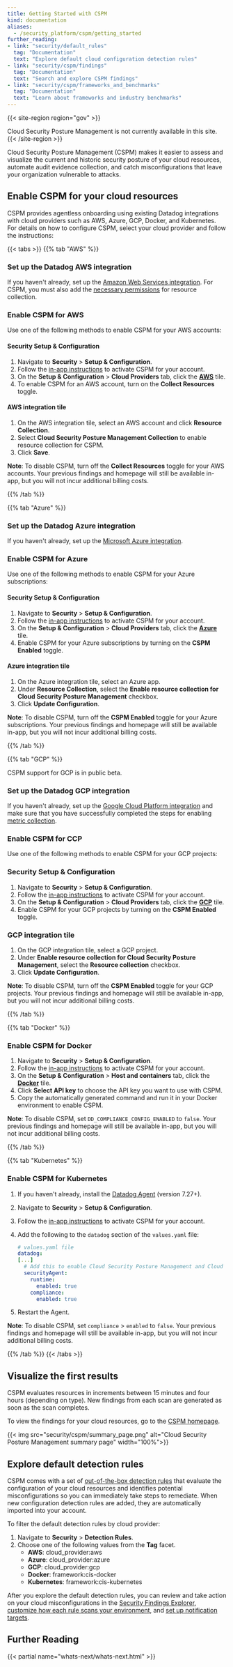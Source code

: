 ```yaml
---
title: Getting Started with CSPM
kind: documentation
aliases:
  - /security_platform/cspm/getting_started
further_reading:
- link: "security/default_rules"
  tag: "Documentation"
  text: "Explore default cloud configuration detection rules"
- link: "security/cspm/findings"
  tag: "Documentation"
  text: "Search and explore CSPM findings"
- link: "security/cspm/frameworks_and_benchmarks"
  tag: "Documentation"
  text: "Learn about frameworks and industry benchmarks"
---
```


{{< site-region region="gov" >}}
<div class="alert alert-warning">
Cloud Security Posture Management is not currently available in this site.
</div>
{{< /site-region >}}

Cloud Security Posture Management (CSPM) makes it easier to assess and visualize the current and historic security posture of your cloud resources, automate audit evidence collection, and catch misconfigurations that leave your organization vulnerable to attacks.

## Enable CSPM for your cloud resources

CSPM provides agentless onboarding using existing Datadog integrations with cloud providers such as AWS, Azure, GCP, Docker, and Kubernetes. For details on how to configure CSPM, select your cloud provider and follow the instructions:

{{< tabs >}}
{{% tab "AWS" %}}

### Set up the Datadog AWS integration

If you haven't already, set up the [Amazon Web Services integration][1]. For CSPM, you must also add the [necessary permissions][2] for resource collection.

### Enable CSPM for AWS

Use one of the following methods to enable CSPM for your AWS accounts:

#### Security Setup & Configuration

1. Navigate to **Security** > **Setup & Configuration**.
2. Follow the [in-app instructions][3] to activate CSPM for your account.
3. On the **Setup & Configuration** > **Cloud Providers** tab, click the **[AWS][4]** tile.
4. To enable CSPM for an AWS account, turn on the **Collect Resources** toggle.

#### AWS integration tile

1. On the AWS integration tile, select an AWS account and click **Resource Collection**.
2. Select **Cloud Security Posture Management Collection** to enable resource collection for CSPM.
3. Click **Save**.

**Note**: To disable CSPM, turn off the **Collect Resources** toggle for your AWS accounts. Your previous findings and homepage will still be available in-app, but you will not incur additional billing costs.

[1]: https://docs.datadoghq.com/integrations/amazon_web_services/
[2]: /integrations/amazon_web_services/?tab=roledelegation#cloud-security-posture-management
[3]: https://app.datadoghq.com/security/configuration
[4]: https://app.datadoghq.com/security/configuration?sectionId=secureCloudEnvironment&secure-cloud-environment=amazon-web-services

{{% /tab %}}

{{% tab "Azure" %}}

### Set up the Datadog Azure integration

If you haven't already, set up the [Microsoft Azure integration][1].

### Enable CSPM for Azure

Use one of the following methods to enable CSPM for your Azure subscriptions:

#### Security Setup & Configuration

1. Navigate to **Security** > **Setup & Configuration**.
2. Follow the [in-app instructions][2] to activate CSPM for your account.
3. On the **Setup & Configuration** > **Cloud Providers** tab, click the **[Azure][3]** tile.
4. Enable CSPM for your Azure subscriptions by turning on the **CSPM Enabled** toggle.

#### Azure integration tile

1. On the Azure integration tile, select an Azure app.
2. Under **Resource Collection**, select the **Enable resource collection for Cloud Security Posture Management** checkbox.
3. Click **Update Configuration**.

**Note**: To disable CSPM, turn off the **CSPM Enabled** toggle for your Azure subscriptions. Your previous findings and homepage will still be available in-app, but you will not incur additional billing costs.

[1]: https://docs.datadoghq.com/integrations/azure
[2]: https://app.datadoghq.com/security/configuration
[3]: https://app.datadoghq.com/security/configuration?sectionId=secureCloudEnvironment&secure-cloud-environment=azure

{{% /tab %}}

{{% tab "GCP" %}}

<div class="alert alert-warning">
CSPM support for GCP is in public beta.
</div>

### Set up the Datadog GCP integration

If you haven't already, set up the [Google Cloud Platform integration][1] and make sure that you have successfully completed the steps for enabling [metric collection][2].

### Enable CSPM for CCP

Use one of the following methods to enable CSPM for your GCP projects:

### Security Setup & Configuration

1. Navigate to **Security** > **Setup & Configuration**.
2. Follow the [in-app instructions][3] to activate CSPM for your account.
3. On the **Setup & Configuration** > **Cloud Providers** tab, click the **[GCP][4]** tile.
4. Enable CSPM for your GCP projects by turning on the **CSPM Enabled** toggle.

### GCP integration tile

1. On the GCP integration tile, select a GCP project.
2. Under **Enable resource collection for Cloud Security Posture Management**, select the **Resource collection** checkbox.
3. Click **Update Configuration**.

**Note**: To disable CSPM, turn off the **CSPM Enabled** toggle for your GCP projects. Your previous findings and homepage will still be available in-app, but you will not incur additional billing costs.

[1]: https://docs.datadoghq.com/integrations/google_cloud_platform
[2]: https://docs.datadoghq.com/integrations/google_cloud_platform/#metric-collection
[3]: https://app.datadoghq.com/security/configuration
[4]: https://app.datadoghq.com/security/configuration?sectionId=secureCloudEnvironment&secure-cloud-environment=google-cloud-platform

{{% /tab %}}

{{% tab "Docker" %}}

### Enable CSPM for Docker

1. Navigate to **Security** > **Setup & Configuration**.
2. Follow the [in-app instructions][1] to activate CSPM for your account.
3. On the **Setup & Configuration** > **Host and containers** tab, click the **[Docker][2]** tile.
4. Click **Select API key** to choose the API key you want to use with CSPM.
5. Copy the automatically generated command and run it in your Docker environment to enable CSPM.

**Note**: To disable CSPM, set `DD_COMPLIANCE_CONFIG_ENABLED` to `false`. Your previous findings and homepage will still be available in-app, but you will not incur additional billing costs.

[1]: https://app.datadoghq.com/security/configuration
[2]: https://app.datadoghq.com/security/configuration?sectionId=secureHostsAndContainers&secure-cloud-environment=google-cloud-platform&secure-hosts-and-containers=docker

{{% /tab %}}

{{% tab "Kubernetes" %}}

### Enable CSPM for Kubernetes

1. If you haven't already, install the [Datadog Agent][1] (version 7.27+).
2. Navigate to **Security** > **Setup & Configuration**.
3. Follow the [in-app instructions][2] to activate CSPM for your account.
4. Add the following to the `datadog` section of the `values.yaml` file:
    ```yaml
    # values.yaml file
    datadog:
    [...]
      # Add this to enable Cloud Security Posture Management and Cloud Workload Security
      securityAgent:
        runtime:
          enabled: true
        compliance:
          enabled: true
    ```

5. Restart the Agent.

**Note**: To disable CSPM, set `compliance` > `enabled` to `false`. Your previous findings and homepage will still be available in-app, but you will not incur additional billing costs.

[1]: https://app.datadoghq.com/account/settings#agent/kubernetes
[2]: https://app.datadoghq.com/security/configuration
[3]: https://app.datadoghq.com/security/configuration?sectionId=secureHostsAndContainers&secure-cloud-environment=google-cloud-platform&secure-hosts-and-containers=kubernetes

{{% /tab %}}
{{< /tabs >}}

## Visualize the first results

CSPM evaluates resources in increments between 15 minutes and four hours (depending on type). New findings from each scan are generated as soon as the scan completes.

To view the findings for your cloud resources, go to the [CSPM homepage][1].

{{< img src="security/cspm/summary_page.png" alt="Cloud Security Posture Management summary page" width="100%">}}

## Explore default detection rules

CSPM comes with a set of [out-of-the-box detection rules][2] that evaluate the configuration of your cloud resources and identifies potential misconfigurations so you can immediately take steps to remediate. When new configuration detection rules are added, they are automatically imported into your account.

To filter the default detection rules by cloud provider:

1. Navigate to **Security** > **Detection Rules**.
2. Choose one of the following values from the **Tag** facet.
    - **AWS**: cloud_provider:aws
    - **Azure**: cloud_provider:azure
    - **GCP**: cloud_provider:gcp
    - **Docker**: framework:cis-docker
    - **Kubernetes**: framework:cis-kubernetes

After you explore the default detection rules, you can review and take action on your cloud misconfigurations in the [Security Findings Explorer][3], [customize how each rule scans your environment][4], and [set up notification targets][5].

## Further Reading

{{< partial name="whats-next/whats-next.html" >}}

[1]: https://app.datadoghq.com/security/compliance/homepage
[2]: /security/default_rules/#cat-posture-management-cloud
[3]: https://app.datadoghq.com/security/compliance?time=now
[4]: /security/cspm/frameworks_and_benchmarks#customize-how-your-environment-is-scanned-by-each-rule
[5]: /security/cspm/frameworks_and_benchmarks#set-notification-targets-for-detection-rules